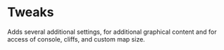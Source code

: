 # Tweaks
Adds several additional settings, for additional graphical content and for access of console, cliffs, and custom map size.
